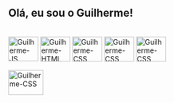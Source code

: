 <h2>Olá, eu sou o Guilherme!</h2> 

<br>
<div>
  <img align="center" alt="Guilherme-JS" height="49" width="60" src="https://cdn.jsdelivr.net/gh/devicons/devicon/icons/javascript/javascript-plain.svg"/>

  <img align="center" alt="Guilherme-HTML" height="50" width="60" src="https://cdn.jsdelivr.net/gh/devicons/devicon/icons/html5/html5-original-wordmark.svg" />

  <img align="center" alt="Guilherme-CSS" height="50" width="60" src="https://cdn.jsdelivr.net/gh/devicons/devicon/icons/css3/css3-original-wordmark.svg" />

  <img align="center" alt="Guilherme-CSS" height="50" width="60" src="https://cdn.jsdelivr.net/gh/devicons/devicon/icons/java/java-plain-wordmark.svg" />

  <img align="center" alt="Guilherme-CSS" height="50" width="60" src="https://cdn.jsdelivr.net/gh/devicons/devicon/icons/postgresql/postgresql-original-wordmark.svg" />
  
</div>

<br>

<a href="https://www.linkedin.com/in/guilherme-santana-81a909182/">
<img align="center" alt="Guilherme-CSS" height="50" width="70" src="https://cdn.jsdelivr.net/gh/devicons/devicon/icons/linkedin/linkedin-original.svg" /> </a> </p>

<br>


